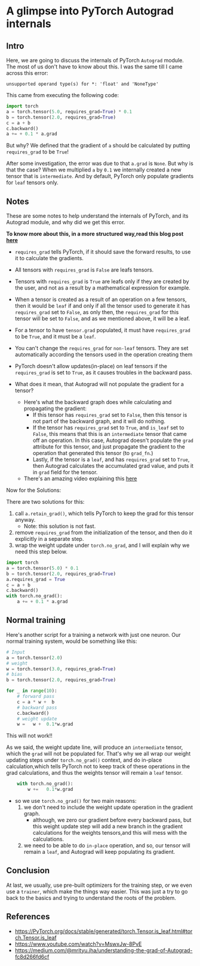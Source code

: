 # A glimpse into PyTorch Autograd internals


## Intro

Here, we are going to discuss the internals of PyTorch `Autograd` module. The most of us don't have to know about this. I was the same till I came across this error:

```
unsupported operand type(s) for *: 'float' and 'NoneType'
```

This came from executing the following code:

```python
import torch
a = torch.tensor(5.0, requires_grad=True) * 0.1
b = torch.tensor(2.0, requires_grad=True)
c = a + b
c.backward()
a += + 0.1 * a.grad
```

But why? We defined that the gradient of `a` should be calculated by putting `requires_grad` to be `True`!

After some investigation, the error was due to that `a.grad` is `None`. But why is that the case? When we multiplied `a` by `0.1` we internally created a new tensor that is `intermediate`. And by default, PyTorch only populate gradients for `leaf` tensors only.

## Notes

These are some notes to help understand the internals of PyTorch, and its Autograd module, and why did we get this error.

**To know more about this, in a more structured way,read this blog post [here](https://medium.com/@mrityu.jha/understanding-the-grad-of-autograd-fc8d266fd6cf)**

- `requires_grad` tells PyTorch, if it should save the forward results, to use it to calculate the gradients.

- All tensors with `requires_grad` is `False` are leafs tensors.

- Tensors with `requires_grad` is `True` are leafs only if they are created by the user, and not as a result by a mathematical expression for example.

- When a tensor is created as a result of an operation on a few tensors, then it would be `leaf` if and only if all the tensor used to generate it has `requires_grad` set to `False`, as only then, the `requires_grad` for this tensor will be set to `False`, and as we mentioned above, it will be a leaf.

- For a tensor to have `tensor.grad` populated, it must have `requires_grad` to be `True`, and it must be a `leaf`.

- You can't change the `requires_grad` for `non-leaf` tensors. They are set automatically according the tensors used in the operation creating them

- PyTorch doesn't allow updates(in-place) on leaf tensors if the `requires_grad` is set to `True`, as it causes troubles in the backward pass.

- What does it mean, that Autograd will not populate the gradient for a tensor?
  - Here's what the backward graph does while calculating and propagating the gradient:
    - If this tensor has `requires_grad` set to `False`, then this tensor is not part of the backward graph, and it will do nothing.
    - If the tensor has `requires_grad` set to `True`, and `is_leaf` set to `False`, this means that this is an `intermediate` tensor that came off an operation. In this case, Autograd doesn't populate the `grad` attribute for this tensor, and just propagate the gradient to the operation that generated this tensor (to `grad_fn`.)
    - Lastly, if the tensor is a `leaf`, and has `requires_grad` set to `True`, then Autograd calculates the accumulated grad value, and puts it in `grad` field for the tensor.
  - There's an amazing video explaining this [here](https://www.youtube.com/watch?v=MswxJw-8PvE)

Now for the Solutions:

There are two solutions for this:

1. call `a.retain_grad()`, which tells PyTorch to keep the grad for this tensor anyway.
   - Note: this solution is not fast.
2. remove `requires_grad` from the initialization of the tensor, and then do it explicitly in a separate step.
3. wrap the weight update under `torch.no_grad`, and I will explain why we need this step below.

```python
import torch
a = torch.tensor(5.0) * 0.1
b = torch.tensor(2.0, requires_grad=True)
a.requires_grad = True
c = a + b
c.backward()
with torch.no_grad():
    a += + 0.1 * a.grad
```

## Normal training

Here's another script for a training a network with just one neuron. Our normal training system, would be something like this:

```python
# Input
a = torch.tensor(2.0)
# weight
w = torch.tensor(3.0, requires_grad=True)
# bias
b = torch.tensor(2.0, requires_grad=True)

for _ in range(10):
    # forward pass
    c = a * w +  b
    # backward pass
    c.backward()
    # weight update
    w =   w +  0.1*w.grad

```

This will not work!!

As we said, the weight update line, will produce an `intermediate` tensor, which the `grad` will not be populated for.
That's why we all wrap our weight updating steps under `torch.no_grad()` context, and do in-place calculation,which tells PyTorch not to keep track of these operations in the grad calculations, and thus the weights tensor will remain a `leaf` tensor.

```python
    with torch.no_grad():
        w +=   0.1*w.grad
```

- so we use `torch.no_grad()` for two main reasons:
  1. we don't need to include the weight update operation in the gradient graph.
     - although, we zero our gradient before every backward pass, but this weight update step will add a new branch in the gradient calculations for the weights tensors,and this will mess with the calculations.
  2. we need to be able to do `in-place` operation, and so, our tensor will remain a `leaf`, and Autograd will keep populating its gradient.

## Conclusion

At last, we usually, use pre-built optimizers for the training step, or we even use a `trainer`, which make the things way easier.
This was just a try to go back to the basics and trying to understand the roots of the problem.

## References

- https://PyTorch.org/docs/stable/generated/torch.Tensor.is_leaf.html#torch.Tensor.is_leaf
- https://www.youtube.com/watch?v=MswxJw-8PvE
- https://medium.com/@mrityu.jha/understanding-the-grad-of-Autograd-fc8d266fd6cf

